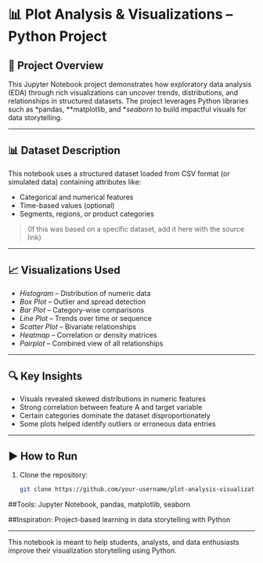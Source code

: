 # 📊 Plot Analysis & Visualizations – Python Project

## 📌 Project Overview
This Jupyter Notebook project demonstrates how exploratory data analysis (EDA) through rich visualizations can uncover trends, distributions, and relationships in structured datasets. The project leverages Python libraries such as *pandas, **matplotlib, and **seaborn* to build impactful visuals for data storytelling.

---

## 📊 Dataset Description
This notebook uses a structured dataset loaded from CSV format (or simulated data) containing attributes like:
- Categorical and numerical features
- Time-based values (optional)
- Segments, regions, or product categories

> (If this was based on a specific dataset, add it here with the source link)

---

## 📈 Visualizations Used
- *Histogram* – Distribution of numeric data
- *Box Plot* – Outlier and spread detection
- *Bar Plot* – Category-wise comparisons
- *Line Plot* – Trends over time or sequence
- *Scatter Plot* – Bivariate relationships
- *Heatmap* – Correlation or density matrices
- *Pairplot* – Combined view of all relationships

---

## 🔍 Key Insights
- Visuals revealed skewed distributions in numeric features
- Strong correlation between feature A and target variable
- Certain categories dominate the dataset disproportionately
- Some plots helped identify outliers or erroneous data entries

---

## ▶️ How to Run
1. Clone the repository:
   ```bash
   git clone https://github.com/your-username/plot-analysis-visualizations.git

##Tools: Jupyter Notebook, pandas, matplotlib, seaborn

##Inspiration: Project-based learning in data storytelling with Python

---
This notebook is meant to help students, analysts, and data enthusiasts improve their visualization storytelling using Python.
